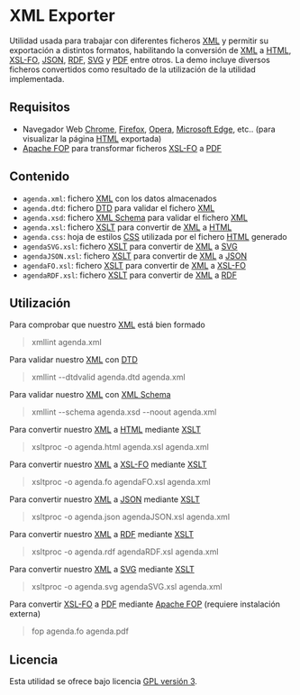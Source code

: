 XML Exporter
=========================================

Utilidad usada para trabajar con diferentes ficheros [XML] y permitir su exportación a distintos formatos,
habilitando la conversión de [XML] a [HTML], [XSL-FO], [JSON], [RDF], [SVG] y [PDF] entre otros. La demo 
incluye diversos ficheros convertidos como resultado de la utilización de la utilidad implementada.

## Requisitos
- Navegador Web [Chrome], [Firefox], [Opera], [Microsoft Edge], etc.. (para visualizar la página [HTML] exportada)
- [Apache FOP] para transformar ficheros [XSL-FO] a [PDF]

## Contenido
* `agenda.xml`: fichero [XML] con los datos almacenados
* `agenda.dtd`: fichero [DTD] para validar el fichero [XML]
* `agenda.xsd`: fichero [XML Schema] para validar el fichero [XML]
* `agenda.xsl`: fichero [XSLT] para convertir de [XML] a [HTML] 
* `agenda.css`: hoja de estilos [CSS] utilizada por el fichero [HTML] generado
* `agendaSVG.xsl`: fichero [XSLT] para convertir de [XML] a [SVG]
* `agendaJSON.xsl`: fichero [XSLT] para convertir de [XML] a [JSON]
* `agendaFO.xsl`: fichero [XSLT] para convertir de [XML] a [XSL-FO]
* `agendaRDF.xsl`: fichero [XSLT] para convertir de [XML] a [RDF]

## Utilización
Para comprobar que nuestro [XML] está bien formado
> xmllint agenda.xml

Para validar nuestro [XML] con [DTD]
> xmllint --dtdvalid agenda.dtd agenda.xml

Para validar nuestro [XML] con [XML Schema]
> xmllint --schema agenda.xsd --noout agenda.xml

Para convertir nuestro [XML] a [HTML] mediante [XSLT]
> xsltproc -o agenda.html agenda.xsl agenda.xml

Para convertir nuestro [XML] a [XSL-FO] mediante [XSLT]
> xsltproc -o agenda.fo agendaFO.xsl agenda.xml

Para convertir nuestro [XML] a [JSON] mediante [XSLT]
> xsltproc -o agenda.json agendaJSON.xsl agenda.xml

Para convertir nuestro [XML] a [RDF] mediante [XSLT]
> xsltproc -o agenda.rdf agendaRDF.xsl agenda.xml

Para convertir nuestro [XML] a [SVG] mediante [XSLT]
> xsltproc -o agenda.svg agendaSVG.xsl agenda.xml

Para convertir [XSL-FO] a [PDF] mediante [Apache FOP] (requiere instalación externa)
> fop agenda.fo agenda.pdf

## Licencia
Esta utilidad se ofrece bajo licencia [GPL versión 3].

[XML]: https://www.xml.com/
[HTML]: https://www.w3.org/html/
[XSL-FO]: https://www.xml.com/pub/a/2002/03/20/xsl-fo.html
[JSON]: http://www.json.org/
[RDF]: https://www.w3.org/RDF/
[SVG]: https://www.w3.org/TR/SVG/
[PDF]: https://get.adobe.com/es/reader/
[Chrome]: https://www.google.es/chrome/browser/desktop/index.html
[Firefox]: https://www.mozilla.org/es-ES/firefox/new/
[Opera]: http://www.opera.com/es
[Microsoft Edge]: https://www.microsoft.com/es-es/windows/microsoft-edge
[Apache FOP]: https://xmlgraphics.apache.org/fop/
[DTD]: https://www.w3schools.com/xml/xml_dtd_intro.asp
[XML Schema]: https://www.w3schools.com/xml/schema_intro.asp
[XSLT]: https://www.w3schools.com/xml/xsl_intro.asp
[CSS]: https://www.w3schools.com/css/
[GPL versión 3]: https://www.gnu.org/licenses/gpl-3.0.html
